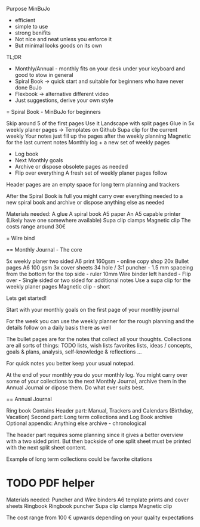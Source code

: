 


Purpose MinBuJo
* efficient
* simple to use
* strong benifits
* Not nice and neat unless you enforce it
* But minimal looks goods on its own

TL;DR
* Monthly/Annual - monthly fits on your desk under your keyboard and good to stow in general
* Spiral Book -> quick start and suitable for beginners who have never done BuJo
* Flexbook -> alternative different video
* Just suggestions, derive your own style

= Spiral Book - MinBuJo for beginners

Skip around 5 of the first  pages
Use it Landscape with split pages
Glue in 5x weekly planer pages -> Templates on Github
Supa clip for the current weekly
Your notes just fill up the pages after the weekly planning
Magnetic for the last current notes
Monthly log + a new set of weekly pages
+ Log book
+ Next Monthly goals
+ Archive or dispose obsolete pages as needed
+ Flip over everything
A fresh set of weekly planer pages follow

Header pages are an empty space for long term planning and trackers

After the Spiral Book is full you might carry over everything needed to a new spiral book
and archive or dispose anything else as needed

Materials needed:
A glue
A spiral book
A5 paper
An A5 capable printer (Likely have one somewhere available)
Supa clip clamps
Magnetic clip
The costs range around 30€

= Wire bind

== Monthly Journal - The core

5x weekly planer two sided A6 print 160gsm - online copy shop
20x Bullet pages A6 100 gsm
3x cover sheets
34 hole / 3:1 puncher - 1.5 mm spaceing from the bottom for the top side - ruler
10mm Wire binder
left handed - Flip over - Single sided or two sided for additional notes
Use a supa clip for the weekly planer pages
Magnetic clip - short 

Lets get started!

Start with your monthly goals on the first page of your monthly journal

For the week you can use the weekly planner for the rough planning and the details follow on a daily basis there as well

The bullet pages are for the notes that collect all your thoughts.
Collections are all sorts of things: TODO lists, wish
lists favorites lists, ideas / concepts, goals & plans,
analysis, self-knowledge & reflections ...

For quick notes you better keep your usual notepad.

At the end of your monthly you do your monthly log.
You might carry over some of your collections to the next Monthly Journal, archive them in the Annual Journal or dipose them.
Do what ever suits best.

== Annual Journal

Ring book
Contains
Header part: Manual, Trackers and Calendars (Birthday, Vacation)
Second part: Long term collections and Log Book archive
Optional appendix: Anything else archive - chronological

The header part requires some planning since it gives a better overview with a two sided print.
But then backside of one split sheet must be printed with the next split sheet content.

Example of long term collections could be favorite citations

# TODO PDF helper

Materials needed:
Puncher and Wire binders
A6 template prints and cover sheets
Ringbook
Ringbook puncher
Supa clip clamps
Magnetic clip

The cost range from 100 € upwards depending on your quality expectations



